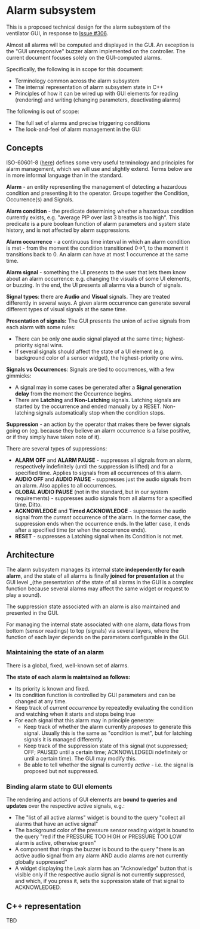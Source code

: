 # Alarm subsystem

This is a proposed technical design for the alarm subsystem of the ventilator GUI, in response to
[Issue #306](https://github.com/RespiraWorks/Ventilator/issues/306).

Almost all alarms will be computed and displayed in the GUI. An exception is the "GUI unresponsive" buzzer alarm
implemented on the controller. The current document focuses solely on the GUI-computed alarms.

Specifically, the following is in scope for this document:
* Terminology common across the alarm subsystem
* The internal representation of alarm subsystem state in C++
* Principles of how it can be wired up with GUI elements for reading (rendering) and writing (changing parameters,
deactivating alarms)

The following is out of scope:
* The full set of alarms and precise triggering conditions
* The look-and-feel of alarm management in the GUI

## Concepts

ISO-60601-8 ([here](https://drive.google.com/file/d/1wr9WwpoUfvIk1hiBeBqECrA6jUgHHmgL/view?usp=sharing)) defines some
very useful terminology and principles for alarm management, which we will use and slightly extend. Terms below are in
more informal language than in the standard.

**Alarm** - an entity representing the management of detecting a hazardous condition and presenting it to the operator.
Groups together the Condition, Occurrence(s) and Signals.

**Alarm condition** - the predicate determining whether a hazardous condition currently exists, e.g. "average PIP over
last 3 breaths is too high". This predicate is a pure boolean function of alarm parameters and system state history, and
is not affected by alarm suppressions.

**Alarm occurrence** - a continuous time interval in which an alarm condition is met - from the moment the condition
transitioned 0->1, to the moment it transitions back to 0. An alarm can have at most 1 occurrence at the same time.

**Alarm signal** - something the UI presents to the user that lets them know about an alarm occurrence: e.g. changing
the visuals of some UI elements, or buzzing. In the end, the UI presents all alarms via a bunch of signals.

**Signal types**: there are **Audio** and **Visual** signals. They are treated differently in several ways. A given
alarm occurrence can generate several different types of visual signals at the same time.

**Presentation of signals:** The GUI presents the union of active signals from each alarm with some rules:
* There can be only one audio signal played at the same time; highest-priority signal wins.
* If several signals should affect the state of a UI element (e.g. background color of a sensor widget), the
highest-priority one wins.

**Signals vs Occurrences**: Signals are tied to occurrences, with a few gimmicks:
* A signal may in some cases be generated after a **Signal generation delay** from the moment the Occurrence begins.
* There are **Latching** and **Non-Latching** signals. Latching signals are started by the occurrence and ended manually
by a RESET. Non-latching signals automatically stop when the condition stops.

**Suppression** - an action by the operator that makes there be fewer signals going on (eg. because they believe an
alarm occurrence is a false positive, or if they simply have taken note of it).

There are several types of suppressions:
  * **ALARM OFF** and **ALARM PAUSE** - suppresses all signals from an alarm, respectively indefinitely (until the
    suppression is lifted) and for a specified time. Applies to signals from all occurrences of this alarm.
  * **AUDIO OFF** and **AUDIO PAUSE** - suppresses just the audio signals from an alarm. Also applies to all
    occurrences.
  * **GLOBAL AUDIO PAUSE** (not in the standard, but in our system requirements) - suppresses audio signals from all
    alarms for a specified time. Ditto.
  * **ACKNOWLEDGE** and **Timed ACKNOWLEDGE** - suppresses the audio signal from the _current_ occurrence of the alarm.
    In the former case, the suppression ends when the occurrence ends. In the latter case, it ends after a specified
    time (or when the occurrence ends).
  * **RESET** - suppresses a Latching signal when its Condition is not met.

## Architecture

The alarm subsystem manages its internal state **independently for each alarm**, and the state of all alarms is finally
**joined for presentation** at the GUI level _(the presentation of the state of all alarms in the GUI is a complex
function because several alarms may affect the same widget or request to play a sound).

The suppression state associated with an alarm is also maintained and presented in the GUI.

For managing the internal state associated with one alarm, data flows from bottom (sensor readings) to top (signals) via
several layers, where the function of each layer depends on the parameters configurable in the GUI.

### Maintaining the state of an alarm

There is a global, fixed, well-known set of alarms.

**The state of each alarm is maintained as follows:**
* Its priority is known and fixed.
* Its condition function is controlled by GUI parameters and can be changed at any time.
* Keep track of _current occurrence_ by repeatedly evaluating the condition and watching when it starts and stops being
  true
* For each signal that this alarm may in principle generate:
  * Keep track of whether the alarm currently _proposes_ to generate this signal. Usually this is the same as "condition
    is met", but for latching signals it is managed differently.
  * Keep track of the suppression state of this signal (not suppressed; OFF; PAUSED until a certain time; ACKNOWLEDGEDi
    ndefinitely or until a certain time). The GUI may modify this.
  * Be able to tell whether the signal is currently _active_ - i.e. the signal is proposed but not suppressed.

### Binding alarm state to GUI elements

The rendering and actions of GUI elements are **bound to queries and updates** over the respective active signals, e.g.:
* The "list of all active alarms" widget is bound to the query "collect all alarms that have an active signal"
* The background color of the pressure sensor reading widget is bound to the query "red if the PRESSURE TOO HIGH or
  PRESSURE TOO LOW alarm is active, otherwise green"
* A component that rings the buzzer is bound to the query "there is an active audio signal from any alarm AND audio
  alarms are not currently globally suppressed"
* A widget displaying the Leak alarm has an "Acknowledge" button that is visible only if the respective audio signal is
  not currently suppressed, and which, if you press it, sets the suppression state of that signal to ACKNOWLEDGED.

## C++ representation

TBD
